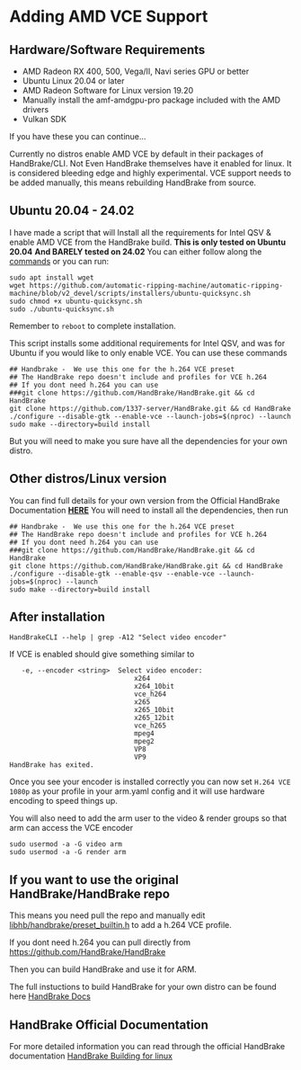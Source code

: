 # Adding AMD VCE Support

## Hardware/Software Requirements
 - AMD Radeon RX 400, 500, Vega/II, Navi series GPU or better
 - Ubuntu Linux 20.04 or later
 - AMD Radeon Software for Linux version 19.20
 - Manually install the amf-amdgpu-pro package included with the AMD drivers
 - Vulkan SDK

If you have these you can continue...


Currently no distros enable AMD VCE by default in their packages of HandBrake/CLI. Not Even HandBrake themselves have it enabled for linux. It is considered bleeding edge and highly experimental. VCE support needs to be added manually, this means rebuilding HandBrake from source.

## Ubuntu 20.04 - 24.02
I have made a script that will Install all the requirements for Intel QSV & enable AMD VCE from the HandBrake build.
**This is only tested on Ubuntu 20.04** **And BARELY tested on 24.02**
You can either follow along the [commands](https://github.com/automatic-ripping-machine/automatic-ripping-machine/blob/v2_devel/scripts/installers/ubuntu-quicksync.sh) or you can run:

 ```
 sudo apt install wget
 wget https://github.com/automatic-ripping-machine/automatic-ripping-machine/blob/v2_devel/scripts/installers/ubuntu-quicksync.sh 
 sudo chmod +x ubuntu-quicksync.sh
 sudo ./ubuntu-quicksync.sh
 ```
 Remember to `reboot` to complete installation.
 
This script installs some additional requirements for Intel QSV, and was for Ubuntu if you would like to only enable VCE. 
You can use these commands 

``` 
## Handbrake -  We use this one for the h.264 VCE preset
## The HandBrake repo doesn't include and profiles for VCE h.264
## If you dont need h.264 you can use
###git clone https://github.com/HandBrake/HandBrake.git && cd HandBrake
git clone https://github.com/1337-server/HandBrake.git && cd HandBrake
./configure --disable-gtk --enable-vce --launch-jobs=$(nproc) --launch
sudo make --directory=build install
```

But you will need to make you sure have all the dependencies for your own distro. 

## Other distros/Linux version

You can find full details for your own version from the Official HandBrake Documentation  [**HERE**](https://handbrake.fr/docs/en/1.3.0/developer/build-linux.html)
You will need to install all the dependencies, then run

``` 
## Handbrake -  We use this one for the h.264 VCE preset
## The HandBrake repo doesn't include and profiles for VCE h.264
## If you dont need h.264 you can use
###git clone https://github.com/HandBrake/HandBrake.git && cd HandBrake
git clone https://github.com/HandBrake/HandBrake.git && cd HandBrake
./configure --disable-gtk --enable-qsv --enable-vce --launch-jobs=$(nproc) --launch
sudo make --directory=build install
```


## After installation

`HandBrakeCLI --help | grep -A12 "Select video encoder"`

If VCE is enabled should give something similar to 

```
   -e, --encoder <string>  Select video encoder:
                               x264
                               x264_10bit
                               vce_h264
                               x265
                               x265_10bit
                               x265_12bit
                               vce_h265
                               mpeg4
                               mpeg2
                               VP8
                               VP9
HandBrake has exited.

```

Once you see your encoder is installed correctly you can now set `H.264 VCE 1080p` as your profile in your arm.yaml config and it will use hardware encoding to speed things up.


You will also need to add the arm user to the video & render groups so that arm can access the VCE encoder
```
sudo usermod -a -G video arm 
sudo usermod -a -G render arm
```

## If you want to use the original HandBrake/HandBrake repo

This means you need pull the repo and manually edit [libhb/handbrake/preset_builtin.h](https://github.com/HandBrake/HandBrake/blob/master/libhb/handbrake/preset_builtin.h)
to add a h.264 VCE profile.

If you dont need h.264 you can pull directly from https://github.com/HandBrake/HandBrake

Then you can build HandBrake and use it for ARM.

The full instuctions to build HandBrake for your own distro can be found here [HandBrake Docs](https://handbrake.fr/docs/en/latest/developer/build-linux.html)

## HandBrake Official Documentation 
For more detailed information you can read through the official HandBrake documentation [HandBrake Building for linux](https://handbrake.fr/docs/en/1.3.0/developer/build-linux.html)
